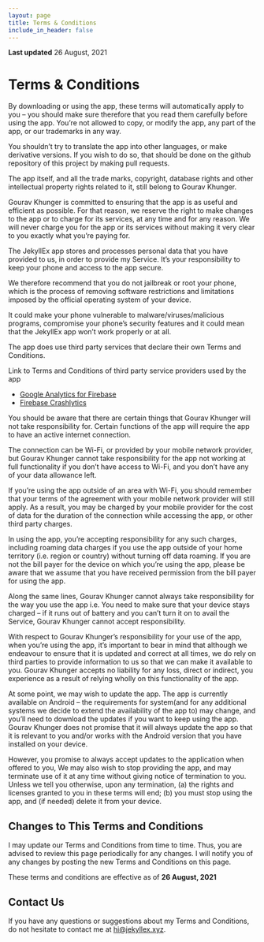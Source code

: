 ```yaml
---
layout: page
title: Terms & Conditions
include_in_header: false
---
```


**Last updated**
26 August, 2021

# Terms & Conditions
By downloading or using the app, these terms will automatically apply to you – you should make sure therefore that you read them carefully before using the app. You’re not allowed to copy, or modify the app, any part of the app, or our trademarks in any way.

You shouldn’t try to translate the app into other languages, or make derivative versions.
If you wish to do so, that should be done on the github repository of this project by
making pull requests.

The app itself, and all the trade marks, copyright, database rights and other intellectual
property rights related to it, still belong to Gourav Khunger.

Gourav Khunger is committed to ensuring that the app is as useful and efficient as possible.
For that reason, we reserve the right to make changes to the app or to charge for its services,
at any time and for any reason. We will never charge you for the app or its services without
making it very clear to you exactly what you’re paying for.

The JekyllEx app stores and processes personal data that you have provided to us, in order
to provide my Service. It’s your responsibility to keep your phone and access to the app secure.

We therefore recommend that you do not jailbreak or root your phone, which is the process of
removing software restrictions and limitations imposed by the official operating system of your
device. 

It could make your phone vulnerable to malware/viruses/malicious programs,
compromise your phone’s security features and it could mean that the JekyllEx app won’t work
properly or at all.

The app does use third party services that declare their own Terms and Conditions.

Link to Terms and Conditions of third party service providers used by the app

*   [Google Analytics for Firebase](https://firebase.google.com/terms/analytics) 
*   [Firebase Crashlytics](https://firebase.google.com/terms/crashlytics)

You should be aware that there are certain things that Gourav Khunger will not take
responsibility for. Certain functions of the app will require the app to have an active
internet connection.

The connection can be Wi-Fi, or provided by your mobile network provider,
but Gourav Khunger cannot take responsibility for the app not working at full functionality if
you don’t have access to Wi-Fi, and you don’t have any of your data allowance left.

If you’re using the app outside of an area with Wi-Fi, you should remember that your terms of
the agreement with your mobile network provider will still apply. As a result, you may be charged
by your mobile provider for the cost of data for the duration of the connection while accessing
the app, or other third party charges. 

In using the app, you’re accepting responsibility for any
such charges, including roaming data charges if you use the app outside of your home territory
(i.e. region or country) without turning off data roaming.
If you are not the bill payer for the device on which you’re using the app, please be aware
that we assume that you have received permission from the bill payer for using the app.

Along the same lines, Gourav Khunger cannot always take responsibility for the way you use the
app i.e. You need to make sure that your device stays charged – if it runs out of battery and
you can’t turn it on to avail the Service, Gourav Khunger cannot accept responsibility.

With respect to Gourav Khunger’s responsibility for your use of the app, when you’re using the
app, it’s important to bear in mind that although we endeavour to ensure that it is updated and
correct at all times, we do rely on third parties to provide information to us so that we can
make it available to you. Gourav Khunger accepts no liability for any loss, direct or indirect,
you experience as a result of relying wholly on this functionality of the app.

At some point, we may wish to update the app. The app is currently available on Android – the
requirements for system(and for any additional systems we decide to extend the availability of the
app to) may change, and you’ll need to download the updates if you want to keep using the app.
Gourav Khunger does not promise that it will always update the app so that it is relevant to you
and/or works with the Android version that you have installed on your device.

However, you promise
to always accept updates to the application when offered to you, We may also wish to stop providing
the app, and may terminate use of it at any time without giving notice of termination to you.
Unless we tell you otherwise, upon any termination, (a) the rights and licenses granted to you
in these terms will end; (b) you must stop using the app, and (if needed) delete it from your device.

## Changes to This Terms and Conditions

I may update our Terms and Conditions from time to time. Thus, you are advised to review this
page periodically for any changes. I will notify you of any changes by posting the new
Terms and Conditions on this page.

These terms and conditions are effective as of **26 August, 2021**

## Contact Us

If you have any questions or suggestions about my Terms and Conditions, do not hesitate to
contact me at [hi@jekyllex.xyz](mailto:hi@jekyllex.xyz).
